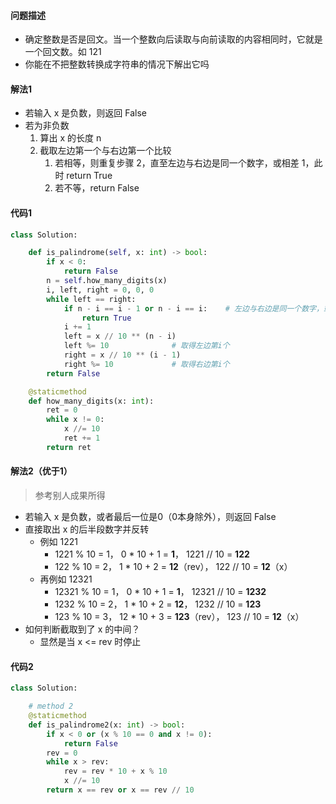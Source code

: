 #### 问题描述

- 确定整数是否是回文。当一个整数向后读取与向前读取的内容相同时，它就是一个回文数。如 121
- 你能在不把整数转换成字符串的情况下解出它吗



#### 解法1

- 若输入 x 是负数，则返回 False
- 若为非负数
  1. 算出 x 的长度 n
  2. 截取左边第一个与右边第一个比较
     1. 若相等，则重复步骤 2，直至左边与右边是同一个数字，或相差 1，此时 return True
     2. 若不等，return False



#### 代码1

``` python
class Solution:

    def is_palindrome(self, x: int) -> bool:
        if x < 0:
            return False
        n = self.how_many_digits(x)
        i, left, right = 0, 0, 0
        while left == right:
            if n - i == i - 1 or n - i == i:	# 左边与右边是同一个数字，或相差1时，停止
                return True
            i += 1
            left = x // 10 ** (n - i)
            left %= 10				# 取得左边第i个
            right = x // 10 ** (i - 1)
            right %= 10				# 取得右边第i个
        return False

    @staticmethod
    def how_many_digits(x: int):
        ret = 0
        while x != 0:
            x //= 10
            ret += 1
        return ret
```



#### 解法2（优于1）

> 参考别人成果所得

- 若输入 x 是负数，或者最后一位是0（0本身除外），则返回 False
- 直接取出 x 的后半段数字并反转
  - 例如 1221
    - 1221 % 10 = 1， 0 * 10 + 1 = **1**， 1221 // 10 = **122**
    - 122 % 10 = 2， 1 * 10 + 2 = **12**（rev）， 122 // 10 = **12**（x）
  - 再例如 12321
    - 12321 % 10 = 1， 0 * 10 + 1 = **1**， 12321 // 10 = **1232**
    - 1232 % 10 = 2， 1 * 10 + 2 = **12**， 1232 // 10 = **123**
    - 123 % 10 = 3， 12 * 10 + 3 = **123**（rev）， 123 // 10 = **12**（x）
- 如何判断截取到了 x 的中间？
  - 显然是当 x <= rev 时停止



#### 代码2

```python
class Solution:

    # method 2
    @staticmethod
    def is_palindrome2(x: int) -> bool:
        if x < 0 or (x % 10 == 0 and x != 0):
            return False
        rev = 0
        while x > rev:
            rev = rev * 10 + x % 10
            x //= 10
        return x == rev or x == rev // 10
```